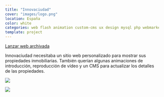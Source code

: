 ```yaml
---
title: "Innovaciudad"
cover: "images/logo.png"
location: España
color: white
categories: web flash animation custom-cms ux design mysql php webmarket
template: project
---
```


<p class="align-center">
<a class="btn external" role="button" href="http://work.joanmira.com/webs/innovaciudad" target="_blank">Lanzar web archivada</a>
</p>

Innovaciudad necesitaba un sitio web personalizado para mostrar sus propiedades inmobiliarias. También querían algunas animaciones de introducción, reproducción de vídeo y un CMS para actualizar los detalles de las propiedades.

![](/work/innova-ciudad/images/1.png)

![](/work/innova-ciudad/images/2.jpg)
